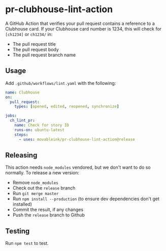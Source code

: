 # pr-clubhouse-lint-action

A GitHub Action that verifies your pull request contains a reference to a Clubhouse card. If your Clubhouse card number is 1234, this will check for `[ch1234]` or `ch1234/` in:

* The pull request title
* The pull request body
* The pull request branch name


## Usage

Add `.github/workflows/lint.yaml` with the following:

```yaml
name: Clubhouse
on:
  pull_request:
    types: [opened, edited, reopened, synchronize]

jobs:
  ch_lint_pr:
    name: Check for story ID
    runs-on: ubuntu-latest
    steps:
      - uses: movableink/pr-clubhouse-lint-action@release
```

## Releasing

This action needs `node_modules` vendored, but we don't want to do so normally. To release a new version:

* Remove `node_modules`
* Check out the `release` branch
* Run `git merge master`
* Run `npm install --production` (to ensure dev dependencies don't get installed)
* Commit the result, if any changes
* Push the `release` branch to Github

## Testing

Run `npm test` to test.
